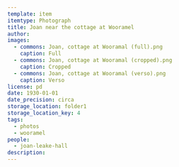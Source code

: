 ```yaml
---
template: item
itemtype: Photograph
title: Joan near the cottage at Wooramel
author: 
images:
  - commons: Joan, cottage at Wooramal (full).png
    caption: Full
  - commons: Joan, cottage at Wooramal (cropped).png
    caption: Cropped
  - commons: Joan, cottage at Wooramal (verso).png
    caption: Verso
license: pd
date: 1930-01-01
date_precision: circa
storage_location: folder1
storage_location_key: 4
tags:
  - photos
  - wooramel
people:
  - joan-leake-hall
description: 
---
```

